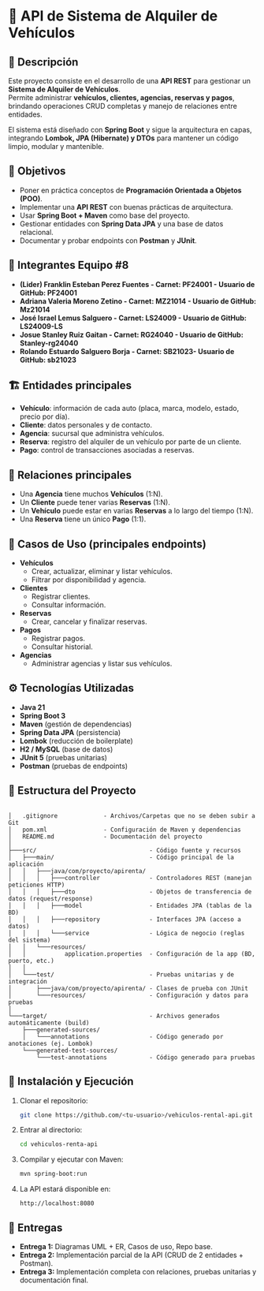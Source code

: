# 🚗 API de Sistema de Alquiler de Vehículos

## 📌 Descripción
Este proyecto consiste en el desarrollo de una **API REST** para gestionar un **Sistema de Alquiler de Vehículos**.  
Permite administrar **vehículos, clientes, agencias, reservas y pagos**, brindando operaciones CRUD completas y manejo de relaciones entre entidades.

El sistema está diseñado con **Spring Boot** y sigue la arquitectura en capas, integrando **Lombok, JPA (Hibernate) y DTOs** para mantener un código limpio, modular y mantenible.



## 🎯 Objetivos
- Poner en práctica conceptos de **Programación Orientada a Objetos (POO)**.
- Implementar una **API REST** con buenas prácticas de arquitectura.
- Usar **Spring Boot + Maven** como base del proyecto.
- Gestionar entidades con **Spring Data JPA** y una base de datos relacional.
- Documentar y probar endpoints con **Postman** y **JUnit**.


## 👥 Integrantes Equipo #8 
- **(Lider) Franklin Esteban Perez Fuentes - Carnet: PF24001 - Usuario de GitHub: PF24001**
- **Adriana Valeria Moreno Zetino - Carnet: MZ21014 - Usuario de GitHub: Mz21014**
- **José Israel Lemus Salguero - Carnet: LS24009 - Usuario de GitHub: LS24009-LS**
- **Josue Stanley Ruiz Gaitan - Carnet: RG24040 - Usuario de GitHub: Stanley-rg24040**
- **Rolando Estuardo Salguero Borja - Carnet: SB21023- Usuario de GitHub: sb21023**



## 🏗️ Entidades principales
- **Vehículo**: información de cada auto (placa, marca, modelo, estado, precio por día).
- **Cliente**: datos personales y de contacto.
- **Agencia**: sucursal que administra vehículos.
- **Reserva**: registro del alquiler de un vehículo por parte de un cliente.
- **Pago**: control de transacciones asociadas a reservas.



## 🔗 Relaciones principales
- Una **Agencia** tiene muchos **Vehículos** (1:N).  
- Un **Cliente** puede tener varias **Reservas** (1:N).  
- Un **Vehículo** puede estar en varias **Reservas** a lo largo del tiempo (1:N).  
- Una **Reserva** tiene un único **Pago** (1:1).  



## 📖 Casos de Uso (principales endpoints)
- **Vehículos**
  - Crear, actualizar, eliminar y listar vehículos.
  - Filtrar por disponibilidad y agencia.
- **Clientes**
  - Registrar clientes.
  - Consultar información.
- **Reservas**
  - Crear, cancelar y finalizar reservas.
- **Pagos**
  - Registrar pagos.
  - Consultar historial.
- **Agencias**
  - Administrar agencias y listar sus vehículos.



## ⚙️ Tecnologías Utilizadas
- **Java 21**
- **Spring Boot 3**
- **Maven** (gestión de dependencias)
- **Spring Data JPA** (persistencia)
- **Lombok** (reducción de boilerplate)
- **H2 / MySQL** (base de datos)
- **JUnit 5** (pruebas unitarias)
- **Postman** (pruebas de endpoints)



## 📂 Estructura del Proyecto

```

│   .gitignore             - Archivos/Carpetas que no se deben subir a Git
│   pom.xml                - Configuración de Maven y dependencias
│   README.md              - Documentación del proyecto
│
├───src/                                - Código fuente y recursos
│   ├───main/                           - Código principal de la aplicación
│   │   ├───java/com/proyecto/apirenta/
│   │   │   ├───controller              - Controladores REST (manejan peticiones HTTP)
│   │   │   ├───dto                     - Objetos de transferencia de datos (request/response)
│   │   │   ├───model                   - Entidades JPA (tablas de la BD)
│   │   │   ├───repository              - Interfaces JPA (acceso a datos)
│   │   │   └───service                 - Lógica de negocio (reglas del sistema)
│   │   └───resources/       
│   │           application.properties  - Configuración de la app (BD, puerto, etc.)
│   │
│   └───test/                           - Pruebas unitarias y de integración
│       ├───java/com/proyecto/apirenta/ - Clases de prueba con JUnit
│       └───resources/                  - Configuración y datos para pruebas
│
└───target/                             - Archivos generados automáticamente (build)
    ├───generated-sources/  
    │   └───annotations                 - Código generado por anotaciones (ej. Lombok)
    └───generated-test-sources/
        └───test-annotations            - Código generado para pruebas

```



## 🚀 Instalación y Ejecución
1. Clonar el repositorio:
   ```bash
   git clone https://github.com/<tu-usuario>/vehiculos-rental-api.git
   ```
2. Entrar al directorio:
   ```bash
   cd vehiculos-renta-api
   ```
3. Compilar y ejecutar con Maven:
   ```bash
   mvn spring-boot:run
   ```
4. La API estará disponible en:
   ```
   http://localhost:8080
   ```


## 📅 Entregas
- **Entrega 1:** Diagramas UML + ER, Casos de uso, Repo base.  
- **Entrega 2:** Implementación parcial de la API (CRUD de 2 entidades + Postman).  
- **Entrega 3:** Implementación completa con relaciones, pruebas unitarias y documentación final.  

